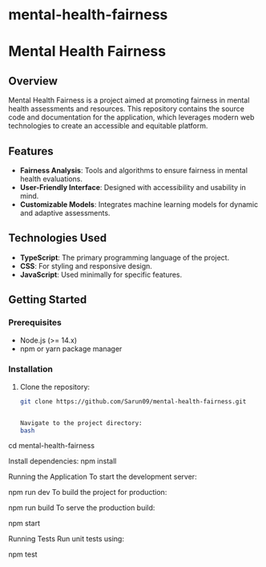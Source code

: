 # mental-health-fairness
# Mental Health Fairness

## Overview
Mental Health Fairness is a project aimed at promoting fairness in mental health assessments and resources. This repository contains the source code and documentation for the application, which leverages modern web technologies to create an accessible and equitable platform.

## Features
- **Fairness Analysis**: Tools and algorithms to ensure fairness in mental health evaluations.
- **User-Friendly Interface**: Designed with accessibility and usability in mind.
- **Customizable Models**: Integrates machine learning models for dynamic and adaptive assessments.

## Technologies Used
- **TypeScript**: The primary programming language of the project.
- **CSS**: For styling and responsive design.
- **JavaScript**: Used minimally for specific features.

## Getting Started

### Prerequisites
- Node.js (>= 14.x)
- npm or yarn package manager

### Installation
1. Clone the repository:
   ```bash
   git clone https://github.com/Sarun09/mental-health-fairness.git


   Navigate to the project directory:
   bash
cd mental-health-fairness


Install dependencies:
npm install


Running the Application
To start the development server:

npm run dev
To build the project for production:


npm run build
To serve the production build:


npm start

Running Tests
Run unit tests using:

npm test
